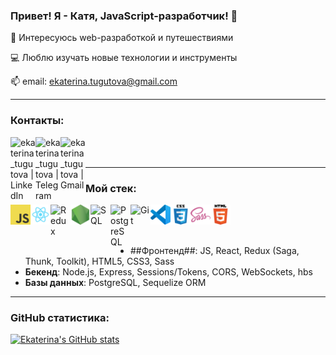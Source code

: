 ### Привет! Я - Катя, JavaScript-разработчик! 👋

👀 Интересуюсь web-разработкой и путешествиями

💻 Люблю изучать новые технологии и инструменты

📫 email: ekaterina.tugutova@gmail.com

---

### Контакты:

[<img align="left" alt="ekaterina_tugutova | LinkedIn" width="40px" src="https://img.icons8.com/color/48/000000/linkedin-2--v1.png" />][linkedin]
[<img align="left" alt="ekaterina_tugutova | Telegram" width="40px" src="https://img.icons8.com/fluency/48/000000/telegram-app.png" />][telegram]
[<img align="left" alt="ekaterina_tugutova | Gmail" width="40px" src="https://img.icons8.com/external-justicon-flat-justicon/40/000000/external-gmail-social-media-justicon-flat-justicon.png" />][gmail]

<br/>
<br/>

---
### Мой стек:

[<img align="left" alt="JavaScript" width="32px" src="https://raw.githubusercontent.com/github/explore/80688e429a7d4ef2fca1e82350fe8e3517d3494d/topics/javascript/javascript.png" />][git]
[<img align="left" alt="React" width="32px" src="https://raw.githubusercontent.com/github/explore/80688e429a7d4ef2fca1e82350fe8e3517d3494d/topics/react/react.png" />][git]
[<img align="left" alt="Redux"  width="32px" src="https://img.icons8.com/color/48/000000/redux.png"/>][git]
[<img align="left" alt="Node.js" width="32px" src="https://raw.githubusercontent.com/github/explore/80688e429a7d4ef2fca1e82350fe8e3517d3494d/topics/nodejs/nodejs.png" />][git]
[<img align="left" alt="SQL" width="32px" src="https://img.icons8.com/color-glass/48/000000/sql.png"/>][git]
[<img align="left" alt="PostgreSQL" width="32px" src="https://img.icons8.com/color/50/000000/postgreesql.png"/>][git]
[<img align="left" alt="Git" width="32px" src="https://img.icons8.com/color/48/000000/git.png"/>][git]
[<img align="left" alt="Visual Studio Code" width="32px" src="https://raw.githubusercontent.com/github/explore/80688e429a7d4ef2fca1e82350fe8e3517d3494d/topics/visual-studio-code/visual-studio-code.png" />][git]
[<img align="left" alt="CSS3" width="32px" src="https://raw.githubusercontent.com/github/explore/80688e429a7d4ef2fca1e82350fe8e3517d3494d/topics/css/css.png" />][git]
[<img align="left" alt="Sass" width="32px" src="https://raw.githubusercontent.com/github/explore/80688e429a7d4ef2fca1e82350fe8e3517d3494d/topics/sass/sass.png" />][git]
[<img align="left" alt="HTML5" width="32px" src="https://raw.githubusercontent.com/github/explore/80688e429a7d4ef2fca1e82350fe8e3517d3494d/topics/html/html.png" />][git]

<br/>
<br/>
<br/>

- ##Фронтенд##: JS, React, Redux (Saga, Thunk, Toolkit), HTML5, CSS3, Sass
- **Бекенд**: Node.js, Express, Sessions/Tokens, CORS, WebSockets, hbs
- **Базы данных**: PostgreSQL, Sequelize ORM

---
### GitHub cтатистика:
[![Ekaterina's GitHub stats](https://github-readme-stats.vercel.app/api?username=tugutova&hide=issues&count_private=true&show_icons=true&theme=nightowl)](https://github.com/tugutova)

[linkedin]: https://www.linkedin.com/in/ekaterina-tugutova
[telegram]: https://t.me/ekaterina_tugutova
[gmail]: ekaterina_tugutova@gmail.com
[git]: https://github.com/tugutova
